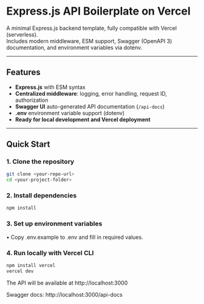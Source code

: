 # Express.js API Boilerplate on Vercel

A minimal Express.js backend template, fully compatible with Vercel (serverless).  
Includes modern middleware, ESM support, Swagger (OpenAPI 3) documentation, and environment variables via dotenv.

---

## Features

- **Express.js** with ESM syntax
- **Centralized middleware**: logging, error handling, request ID, authorization
- **Swagger UI** auto-generated API documentation (`/api-docs`)
- **.env** environment variable support (dotenv)
- **Ready for local development and Vercel deployment**

---

## Quick Start

### 1. Clone the repository

```bash
git clone <your-repo-url>
cd <your-project-folder>
```

### 2. Install dependencies

```bash
npm install
```

### 3. Set up environment variables

•	Copy .env.example to .env and fill in required values.

### 4. Run locally with Vercel CLI
```bash
npm install vercel
vercel dev
```

The API will be available at http://localhost:3000

Swagger docs: http://localhost:3000/api-docs

